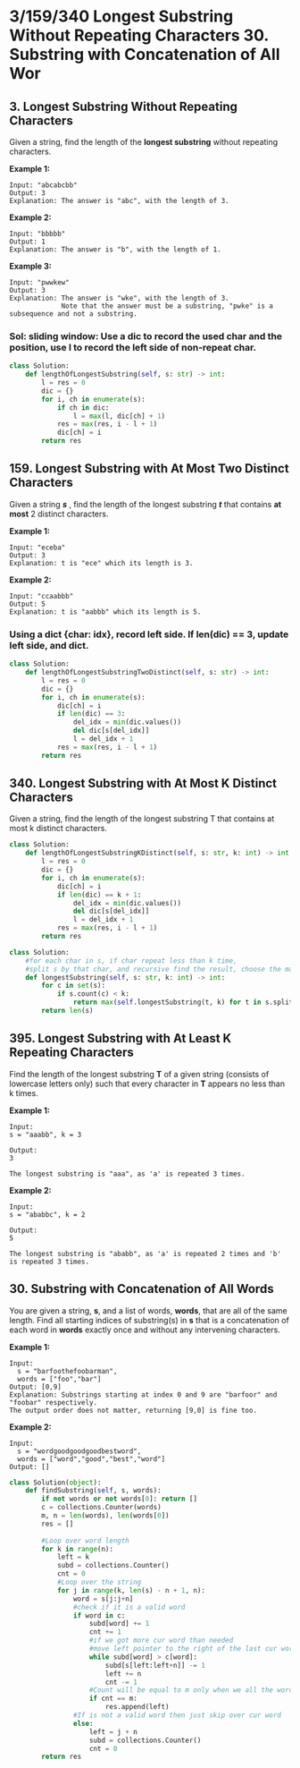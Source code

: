 # 3/159/340 Longest Substring Without Repeating Characters 30. Substring with Concatenation of All Wor

## 3. Longest Substring Without Repeating Characters

Given a string, find the length of the **longest substring** without repeating characters.

**Example 1:**

```text
Input: "abcabcbb"
Output: 3 
Explanation: The answer is "abc", with the length of 3. 
```

**Example 2:**

```text
Input: "bbbbb"
Output: 1
Explanation: The answer is "b", with the length of 1.
```

**Example 3:**

```text
Input: "pwwkew"
Output: 3
Explanation: The answer is "wke", with the length of 3. 
             Note that the answer must be a substring, "pwke" is a subsequence and not a substring.
```

### Sol: sliding window: Use a **dic** to record the used char and the position, use **l** to record the left side of non-repeat char.

```python
class Solution:
    def lengthOfLongestSubstring(self, s: str) -> int:
        l = res = 0
        dic = {}
        for i, ch in enumerate(s):
            if ch in dic:
                l = max(l, dic[ch] + 1)
            res = max(res, i - l + 1)
            dic[ch] = i
        return res
```

## 159. Longest Substring with At Most Two Distinct Characters

Given a string _**s**_ , find the length of the longest substring _**t**_  that contains **at most** 2 distinct characters.

**Example 1:**

```text
Input: "eceba"
Output: 3
Explanation: t is "ece" which its length is 3.
```

**Example 2:**

```text
Input: "ccaabbb"
Output: 5
Explanation: t is "aabbb" which its length is 5.
```

### Using a dict {char: idx}, record left side. If len\(dic\) == 3, update left side, and dict.

```python
class Solution:
    def lengthOfLongestSubstringTwoDistinct(self, s: str) -> int:     
        l = res = 0
        dic = {}
        for i, ch in enumerate(s):
            dic[ch] = i
            if len(dic) == 3:
                del_idx = min(dic.values())
                del dic[s[del_idx]]
                l = del_idx + 1
            res = max(res, i - l + 1)
        return res
```

## 340. Longest Substring with At Most K Distinct Characters

Given a string, find the length of the longest substring T that contains at most k distinct characters.

```python
class Solution:
    def lengthOfLongestSubstringKDistinct(self, s: str, k: int) -> int:
        l = res = 0
        dic = {}
        for i, ch in enumerate(s):
            dic[ch] = i
            if len(dic) == k + 1:
                del_idx = min(dic.values())
                del dic[s[del_idx]]
                l = del_idx + 1
            res = max(res, i - l + 1)
        return res
```

```python
class Solution:
    #for each char in s, if char repeat less than k time, 
    #split s by that char, and recursive find the result, choose the max
    def longestSubstring(self, s: str, k: int) -> int:
        for c in set(s):
            if s.count(c) < k:
                return max(self.longestSubstring(t, k) for t in s.split(c))
        return len(s)
```

## 395. Longest Substring with At Least K Repeating Characters

Find the length of the longest substring **T** of a given string \(consists of lowercase letters only\) such that every character in **T** appears no less than k times.

**Example 1:**

```text
Input:
s = "aaabb", k = 3

Output:
3

The longest substring is "aaa", as 'a' is repeated 3 times.
```

**Example 2:**

```text
Input:
s = "ababbc", k = 2

Output:
5

The longest substring is "ababb", as 'a' is repeated 2 times and 'b' is repeated 3 times.
```

## 30. Substring with Concatenation of All Words

You are given a string, **s**, and a list of words, **words**, that are all of the same length. Find all starting indices of substring\(s\) in **s** that is a concatenation of each word in **words** exactly once and without any intervening characters.

**Example 1:**

```text
Input:
  s = "barfoothefoobarman",
  words = ["foo","bar"]
Output: [0,9]
Explanation: Substrings starting at index 0 and 9 are "barfoor" and "foobar" respectively.
The output order does not matter, returning [9,0] is fine too.
```

**Example 2:**

```text
Input:
  s = "wordgoodgoodgoodbestword",
  words = ["word","good","best","word"]
Output: []
```

```python
class Solution(object):
    def findSubstring(self, s, words):
        if not words or not words[0]: return []
        c = collections.Counter(words)
        m, n = len(words), len(words[0])
        res = []
        
        #Loop over word length
        for k in range(n):
            left = k
            subd = collections.Counter()
            cnt = 0
            #Loop over the string
            for j in range(k, len(s) - n + 1, n):
                word = s[j:j+n]
                #check if it is a valid word
                if word in c:
                    subd[word] += 1
                    cnt += 1
                    #if we got more cur word than needed
                    #move left pointer to the right of the last cur word, remove extra word for dict                 
                    while subd[word] > c[word]:
                        subd[s[left:left+n]] -= 1
                        left += n
                        cnt -= 1
                    #Count will be equal to m only when we all the words are read the exact number of times needed
                    if cnt == m:
                        res.append(left)
                #If is not a valid word then just skip over cur word
                else:
                    left = j + n
                    subd = collections.Counter()
                    cnt = 0
        return res
```

